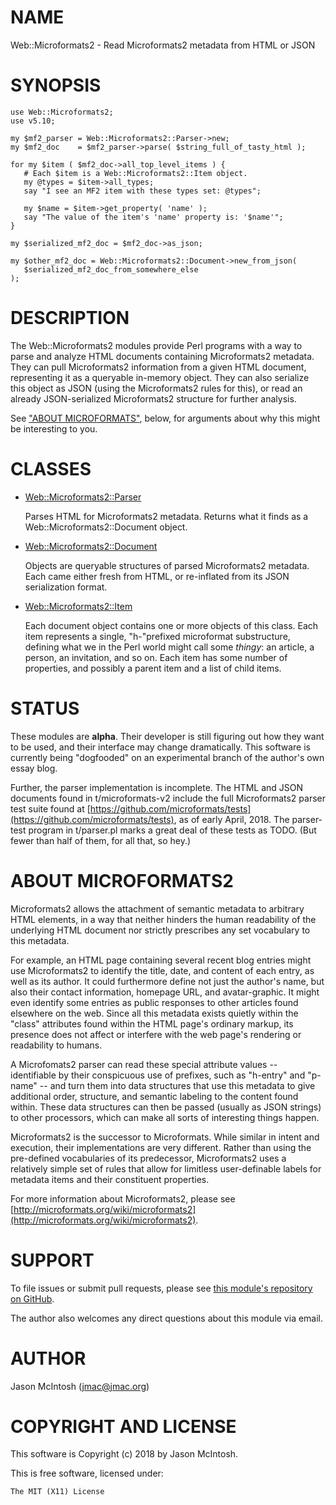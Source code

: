 # NAME

Web::Microformats2 - Read Microformats2 metadata from HTML or JSON

# SYNOPSIS

    use Web::Microformats2;
    use v5.10;

    my $mf2_parser = Web::Microformats2::Parser->new;
    my $mf2_doc    = $mf2_parser->parse( $string_full_of_tasty_html );

    for my $item ( $mf2_doc->all_top_level_items ) {
       # Each $item is a Web::Microformats2::Item object.
       my @types = $item->all_types;
       say "I see an MF2 item with these types set: @types";

       my $name = $item->get_property( 'name' );
       say "The value of the item's 'name' property is: '$name'";
    }

    my $serialized_mf2_doc = $mf2_doc->as_json;

    my $other_mf2_doc = Web::Microformats2::Document->new_from_json(
       $serialized_mf2_doc_from_somewhere_else
    );

# DESCRIPTION

The Web::Microformats2 modules provide Perl programs with a way to parse
and analyze HTML documents containing Microformats2 metadata. They can
pull Microformats2 information from a given HTML document, representing
it as a queryable in-memory object. They can also serialize this object
as JSON (using the Microformats2 rules for this), or read an already
JSON-serialized Microformats2 structure for further analysis.

See ["ABOUT MICROFORMATS"](#about-microformats), below, for arguments about why this might
be interesting to you.

# CLASSES

- [Web::Microformats2::Parser](https://metacpan.org/pod/Web::Microformats2::Parser)

    Parses HTML for Microformats2 metadata. Returns what it finds as a
    Web::Microformats2::Document object.

- [Web::Microformats2::Document](https://metacpan.org/pod/Web::Microformats2::Document)

    Objects are queryable structures of parsed Microformats2 metadata. Each
    came either fresh from HTML, or re-inflated from its JSON serialization
    format.

- [Web::Microformats2::Item](https://metacpan.org/pod/Web::Microformats2::Item)

    Each document object contains one or more objects of this class. Each
    item represents a single, "h-"prefixed microformat substructure,
    defining what we in the Perl world might call some _thingy_: an
    article, a person, an invitation, and so on. Each item has some number
    of properties, and possibly a parent item and a list of child items.

# STATUS

These modules are **alpha**. Their developer is still figuring out how
they want to be used, and their interface may change dramatically. This
software is currently being "dogfooded" on an experimental branch of the
author's own essay blog.

Further, the parser implementation is incomplete. The HTML and JSON
documents found in t/microformats-v2 include the full Microformats2
parser test suite found at [https://github.com/microformats/tests](https://github.com/microformats/tests), as
of early April, 2018. The parser-test program in t/parser.pl marks a
great deal of these tests as TODO. (But fewer than half of them, for all
that, so hey.)

# ABOUT MICROFORMATS2

Microformats2 allows the attachment of semantic metadata to arbitrary
HTML elements, in a way that neither hinders the human readability of
the underlying HTML document nor strictly prescribes any set vocabulary
to this metadata.

For example, an HTML page containing several recent blog entries might
use Microformats2 to identify the title, date, and content of each
entry, as well as its author. It could furthermore define not just the
author's name, but also their contact information, homepage URL, and
avatar-graphic. It might even identify some entries as public responses
to other articles found elsewhere on the web. Since all this metadata
exists quietly within the "class" attributes found within the HTML
page's ordinary markup, its presence does not affect or interfere with
the web page's rendering or readability to humans.

A Microfomats2 parser can read these special attribute values --
identifiable by their conspicuous use of prefixes, such as "h-entry" and
"p-name" -- and turn them into data structures that use this metadata to
give additional order, structure, and semantic labeling to the content
found within. These data structures can then be passed (usually as JSON
strings) to other processors, which can make all sorts of interesting
things happen.

Microformats2 is the successor to Microformats. While similar in intent
and execution, their implementations are very different. Rather than
using the pre-defined vocabularies of its predecessor, Microformats2
uses a relatively simple set of rules that allow for limitless
user-definable labels for metadata items and their constituent
properties.

For more information about Microformats2, please see
[http://microformats.org/wiki/microformats2](http://microformats.org/wiki/microformats2).

# SUPPORT

To file issues or submit pull requests, please see [this module's
repository on GitHub](https://github.com/jmacdotorg/microformats2-perl).

The author also welcomes any direct questions about this module via email.

# AUTHOR

Jason McIntosh (jmac@jmac.org)

# COPYRIGHT AND LICENSE

This software is Copyright (c) 2018 by Jason McIntosh.

This is free software, licensed under:

    The MIT (X11) License
